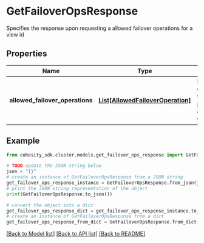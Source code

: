 # GetFailoverOpsResponse

Specifies the response upon requesting a allowed failover operations for a view id

## Properties

Name | Type | Description | Notes
------------ | ------------- | ------------- | -------------
**allowed_failover_operations** | [**List[AllowedFailoverOperation]**](AllowedFailoverOperation.md) | Failover operations that can be performed corresponding to the view id. | [optional] 

## Example

```python
from cohesity_sdk.cluster.models.get_failover_ops_response import GetFailoverOpsResponse

# TODO update the JSON string below
json = "{}"
# create an instance of GetFailoverOpsResponse from a JSON string
get_failover_ops_response_instance = GetFailoverOpsResponse.from_json(json)
# print the JSON string representation of the object
print(GetFailoverOpsResponse.to_json())

# convert the object into a dict
get_failover_ops_response_dict = get_failover_ops_response_instance.to_dict()
# create an instance of GetFailoverOpsResponse from a dict
get_failover_ops_response_from_dict = GetFailoverOpsResponse.from_dict(get_failover_ops_response_dict)
```
[[Back to Model list]](../README.md#documentation-for-models) [[Back to API list]](../README.md#documentation-for-api-endpoints) [[Back to README]](../README.md)



